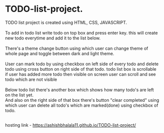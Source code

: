 # TODO-list-project.<br/>
TODO list project is created using HTML, CSS, JAVASCRIPT.<br/><br/>
To add in todo list write todo on top box and press enter key. this will create new todo everytime and add it to the list below.<br/><br/>
There's a theme change button using which user can change theme of whole page and toggle between dark and light theme.<br/><br/>
User can mark todo by using checkbox on left side of every todo and delete todo using cross button on right side of that todo. todo list box is scrollable if user has added more todo then visible on screen user can scroll and see todo which are not visible<br/><br/>
Below todo list there's another box which shows how many todo's are left on the list yet.<br/>
And also on the right side of that box there's button "clear completed" using which user can delete all todo's which are marked(done) using checkbox of todo.
<br/><br/>

hosting link - https://ashishbhalala11.github.io/TODO-list-project/